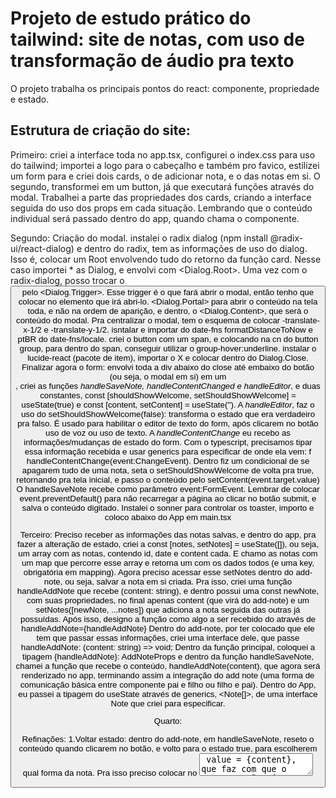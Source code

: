 # Projeto de estudo prático do tailwind: site de notas, com uso de transformação de áudio pra texto
O projeto trabalha os principais pontos do react: componente, propriedade e estado.

## Estrutura de criação do site:
Primeiro: criei a interface toda no app.tsx, configurei o index.css para uso do tailwind; importei a logo para o cabeçalho e também pro favico, estilizei um form para e criei dois cards, o de adicionar nota, e o das notas em si. O segundo, transformei em um button, já que executará funções através do modal.
Trabalhei a parte das propriedades dos cards, criando a interface seguida do uso dos props em cada situação.
Lembrando que o conteúdo individual será passado dentro do app, quando chama o componente.

Segundo: Criação do modal. instalei o radix dialog (npm install @radix-ui/react-dialog) e dentro do radix, tem as informações de uso do dialog. Isso é, colocar um Root envolvendo tudo do retorno da função card. Nesse caso importei * as Dialog, e envolvi com <Dialog.Root>. 
Uma vez com o radix-dialog, posso trocar o <button> pelo <Dialog.Trigger>. Esse trigger é o que fará abrir o modal, então tenho que colocar no elemento que irá abri-lo.
<Dialog.Portal> para abrir o conteúdo na tela toda, e não na ordem de aparição, e dentro, o <Dialog.Content>, que será o conteúdo do modal.
Pra centralizar o modal, tem o esquema de colocar -translate-x-1/2 e -translate-y-1/2.
isntalar e importar do date-fns formatDistanceToNow e ptBR do date-fns/locale.
criei o button com um span, e colocando na cn do button group, para dentro do span, conseguir utilizar o group-hover:underline.
instalar o lucide-react (pacote de item), importar o X e colocar dentro do Dialog.Close.
Finalizar agora o form: envolvi toda a div abaixo do close até embaixo do botão (ou seja, o modal em si) em um <form>, criei as funções *handleSaveNote, handleContentChanged e handleEditor*, e duas constantes, const [shouldShowWelcome, setShouldShowWelcome] = useState(true) e const [content, setContent] = useState('').
A *handleEditor*, faz o uso do setShouldShowWelcome(false): transforma o estado que era verdadeiro pra falso. É usado para habilitar o editor de texto do form, após clicarem no botão uso de voz ou uso de texto.
A *handleContentChange* eu recebo as informações/mudanças de estado do form. Com o typescript, precisamos tipar essa informação recebida e usar generics para especificar de onde ela vem: f handleContentChange(event:ChangeEvent<HTMLTextAreaElement>). Dentro fiz um condicional de se apagarem tudo de uma nota, seta o setShouldShowWelcome de volta pra true, retornando pra tela inicial, e passo o conteúdo pelo setContent(event.target.value)
O handleSaveNote recebe como parâmetro event:FormEvent. Lembrar de colocar event.preventDefault() para não recarregar a página ao clicar no botão submit, e salva o conteúdo digitado.
Instalei o sonner para controlar os toaster, importo e coloco abaixo do App em main.tsx

Terceiro: Preciso receber as informações das notas salvas, e dentro do app, pra fazer a alteração de estado, criei a const [notes, setNotes] = useState([]), ou seja, um array com as notas, contendo id, date e content cada. E chamo as notas com um map que percorre esse array e retorna um <Card> com os dados todos (e uma key, obrigatória em mapping).
Agora preciso acessar esse setNotes dentro do add-note, ou seja, salvar a nota em si criada.
Pra isso, criei uma função handleAddNote que recebe (content: string), e dentro possui uma const newNote, com suas propriedades, no final apenas content (que virá do add-note) e um setNotes([newNote, ...notes]) que adiciona a nota seguida das outras já possuídas. Após isso, designo a função como algo a ser recebido do <AddNote> através de handleAddNote={handleAddNote}
Dentro do add-note, por ter colocado que ele tem que passar essas informações, criei uma interface dele, que passe handleAddNote: (content: string) => void;
Dentro da função principal, coloquei a tipagem {handleAddNote}: AddNoteProps e dentro da função handleSaveNote, chamei a função que recebe o conteúdo, handleAddNote(content), que agora será renderizado no app, terminando assim a integração do add note (uma forma de comunicação básica entre componente pai e filho ou filho e pai).
Dentro do App, eu passei a tipagem do useState através de generics, <Note[]>, de uma interface Note que criei para especificar.

Quarto:

Refinações: 
1.Voltar estado: dentro do add-note, em handleSaveNote, reseto o conteúdo quando clicarem no botão, e volto para o estado true, para escolherem qual forma da nota. Pra isso preciso colocar no <textarea> value = {content}, que faz com que o textarea não só atualize o estado mas também seja atualizado.

2. Salvar na localstorage: Colocar dentro do app, dentro do handleAddNote, um localStorage.setItem('notes', JSON.stringify( o array de notas ))
2.1 Acessar essa localstorage e devolver para o aplicativo o conteúdo: no useState dentro do App, passei o generics que recebe um array de nota, mas declarei que ele começa com um array vazio em: ([]) ; Pra acessar e recuperar essas notas da storage, preciso substituir esse array vazio por uma a.func, que tem dentro uma constante, que armazena as notas de dentro do localStorage, através de um localStorage.getItem, e dentro uma condicional, se tiver nota, return JSON.parse(localNotes). O parse é o caminho inverso do stringify. Se não tiver, retorna um array vazio

3. Implementar o search: como quero observar uma informação, através de um input do usuário, preciso utilizar então um estado, [search, setSearch] que vem de uma string vazia.
Passo um onChange no input do form, que recebe a função handleSearch.
*** Lembrando apenas que, quando uma função recebe um evento, precisa de tipagem, então eu vejo na descrição da propriedade que quero passar a função (neste caso onChange), o que vem antes do Handler, neste caso, ChangeEvent. E o ChangeEvent em si, precisa do generics especificando o que vai vir.
Dentro do handleSearch, atualizo o valor da search pelo conteúdo do usuário: setSearch(event.target.value)
Em seguida, uma constante pra armazenar as notas pesquisadas/filtradas, junto da condicional: se tiver conteúdo na searchbar, devolver o valor procurado, se não, todas as notas.
*** Lembrar de atualizar então o map feito dentro da função principal para o filteredNotes, já que criamos a condicional.